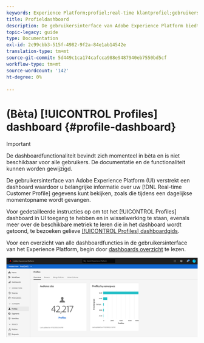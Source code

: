 ```yaml
---
keywords: Experience Platform;profiel;real-time klantprofiel;gebruikersinterface;UI;aanpassing;profiel dashboard;dashboard
title: Profieldashboard
description: De gebruikersinterface van Adobe Experience Platform biedt een dashboard waarmee u belangrijke informatie over uw gegevens van het profiel van de Klant in real time kunt bekijken.
topic-legacy: guide
type: Documentation
exl-id: 2c99cbb3-515f-4982-9f2a-84e1ab14542e
translation-type: tm+mt
source-git-commit: 5d449c1ca174cafcca988e9487940eb7550bd5cf
workflow-type: tm+mt
source-wordcount: '142'
ht-degree: 0%

---
```


# (Bèta) [!UICONTROL Profiles] dashboard {#profile-dashboard}

>[!IMPORTANT]
>
>De dashboardfunctionaliteit bevindt zich momenteel in bèta en is niet beschikbaar voor alle gebruikers. De documentatie en de functionaliteit kunnen worden gewijzigd.

De gebruikersinterface van Adobe Experience Platform (UI) verstrekt een dashboard waardoor u belangrijke informatie over uw [!DNL Real-time Customer Profile] gegevens kunt bekijken, zoals die tijdens een dagelijkse momentopname wordt gevangen.

Voor gedetailleerde instructies op om tot het [!UICONTROL Profiles] dashboard in UI toegang te hebben en in wisselwerking te staan, evenals meer over de beschikbare metriek te leren die in het dashboard wordt getoond, te bezoeken gelieve [[!UICONTROL Profiles] dashboardgids](../../dashboards/guides/profiles.md).

Voor een overzicht van alle dashboardfuncties in de gebruikersinterface van het Experience Platform, begin door [dashboards overzicht](../../dashboards/home.md) te lezen.

![](../images/profile-dashboard/dashboard-overview.png)
